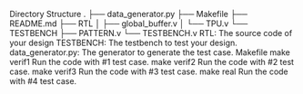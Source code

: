 Directory Structure
.
├── data_generator.py
├── Makefile
├── README.md
├── RTL
│   ├── global_buffer.v
│   └── TPU.v
└── TESTBENCH
    ├── PATTERN.v
    └── TESTBENCH.v
RTL: The source code of your design
TESTBENCH: The testbench to test your design.
data_generator.py: The generator to generate the test case.
Makefile
make verif1
Run the code with #1 test case.
make verif2
Run the code with #2 test case.
make verif3
Run the code with #3 test case.
make real
Run the code with #4 test case.
